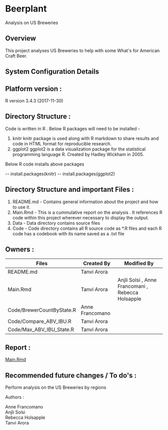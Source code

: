# Beerplant
Analysis on US Breweries 

## Overview 

This project analyses US Breweries to help with some What's for American Craft Beer.

## System Configuration Details 

## Platform version : 
R version 3.4.3 (2017-11-30) 


## Directory Structure : 
Code is written in R . Below R packages will need to be installed - 
1) knitr 
knitr package is used along with R markdown to share results and code in HTML format for reproducible research. 
2) ggplot2 
ggplot2 is a data visualization package for the statistical programming language R. Created by Hadley Wickham in 2005. 

Below R code installs above packages 

-- install.packages(knitr)
-- install.packages(ggplot2)

## Directory Structure  and important Files :
1) README.md - Contains general information about the project and how to use it. 
2) Main.Rmd - This is a cummulative report on the analysis . It references R code within this project wherever necessary to display the output. 
3) Data - Data directory contains source files 
4) Code - Code directory contains all R source code as *.R files and each R code has a codebook with its name saved as a .txt file 

## Owners :
Files                     | Created By        | Modified By
--------------------------|-------------------|----------------
README.md                 | Tanvi Arora       |
Main.Rmd                  | Tanvi Arora       | Anjli Solsi , Anne Francomani , Rebecca Holsapple
Code/BrewerCountByState.R | Anne Francomano   |
Code/Compare_ABV_IBU.R    | Tanvi Arora       |
Code/Max_ABV_IBU_State.R  | Tanvi Arora       |


## Report :
[Main.Rmd](https://github.com/tanvi-arora/Beerplant/blob/master/Main.Rmd)


## Recommended future changes / To do's :

Perform analysis on the US Breweries by regions 


Authors :

Anne Francomano  
Anjli Solsi  
Rebecca Holsapple  
Tanvi Arora  


